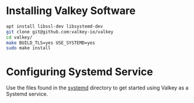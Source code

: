# Installing Valkey Software
```sh
apt install libssl-dev libsystemd-dev
git clone git@github.com:valkey-io/valkey
cd valkey/
make BUILD_TLS=yes USE_SYSTEMD=yes
sudo make install
```

# Configuring Systemd Service
Use the files found in the [systemd](systemd/) directory to get started using
Valkey as a Systemd service.
